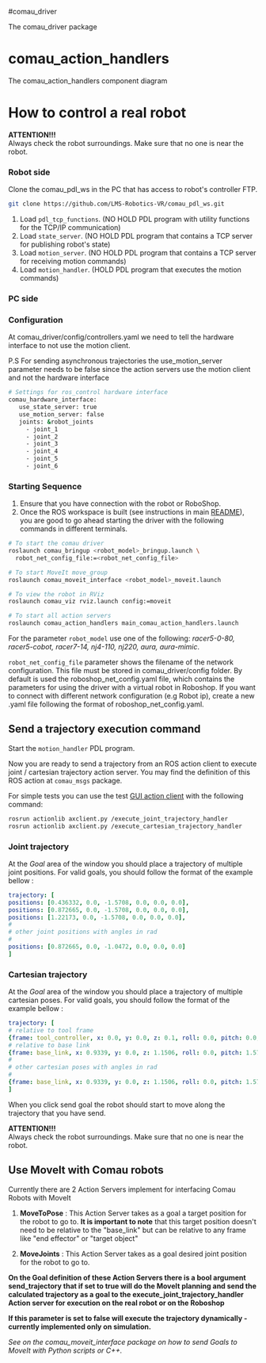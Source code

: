 #comau_driver 

The comau_driver package

# comau_action_handlers

The comau_action_handlers component diagram

<!--![](doc/comau_action_handlers_component_diagram.svg)-->

# How to control a real robot 

**ATTENTION!!!**\
Always check the robot surroundings. Make sure that no one is near the robot.

### Robot side

Clone the comau_pdl_ws in the PC that has access to robot's controller FTP.

```bash
git clone https://github.com/LMS-Robotics-VR/comau_pdl_ws.git
```

1. Load `pdl_tcp_functions`. (NO HOLD PDL program with utility functions for the TCP/IP communication)
2. Load `state_server`. (NO HOLD PDL program that contains a TCP server for publishing robot's state)
3. Load `motion_server`. (NO HOLD PDL program that contains a TCP server for receiving motion commands)
4. Load `motion_handler`. (HOLD PDL program that executes the motion commands)

### PC side

### Configuration

At comau_driver/config/controllers.yaml we need to tell the hardware interface to not use the motion client. 

P.S For sending asynchronous trajectories the use_motion_server parameter needs to be false since the action servers use the motion client and not the hardware interface 

```bash
# Settings for ros_control hardware interface
comau_hardware_interface:
   use_state_server: true
   use_motion_server: false
   joints: &robot_joints
     - joint_1
     - joint_2
     - joint_3
     - joint_4
     - joint_5
     - joint_6
```

### Starting Sequence

1. Ensure that you have connection with the robot or RoboShop.
2. Once the ROS workspace is built (see instructions in main [README](../README.md)), you are good to go ahead starting the driver with the following commands in different terminals.

```bash
# To start the comau driver
roslaunch comau_bringup <robot_model>_bringup.launch \
  robot_net_config_file:=<robot_net_config_file>

# To start MoveIt move_group
roslaunch comau_moveit_interface <robot_model>_moveit.launch

# To view the robot in RViz
roslaunch comau_viz rviz.launch config:=moveit

# To start all action servers
roslaunch comau_action_handlers main_comau_action_handlers.launch
```

For the parameter `robot_model` use one of the following: *racer5-0-80, racer5-cobot, racer7-14, nj4-110, nj220, aura, aura-mimic*.

`robot_net_config_file` parameter shows the filename of the network configuration. This file must be stored in comau_driver/config folder. By default is used the roboshop_net_config.yaml file, which contains the parameters for using the driver with a virtual robot in Roboshop. If you want to connect with different network configuration (e.g Robot ip), create a new .yaml file following the format of roboshop_net_config.yaml.

## Send a trajectory execution command

Start the `motion_handler` PDL program.

Now you are ready to send a trajectory from an ROS action client to execute joint / cartesian trajectory  action server. You may find the definition of this ROS action at `comau_msgs` package.

For simple tests you can use the test [GUI action client](https://github.com/ros/actionlib/tree/noetic-devel/actionlib_tools) with the following command:

```bash
rosrun actionlib axclient.py /execute_joint_trajectory_handler
rosrun actionlib axclient.py /execute_cartesian_trajectory_handler
```
### Joint trajectory

At the *Goal* area of the window you should place a trajectory of multiple joint positions. For valid goals, you should follow the format of the example bellow :

```yaml
trajectory: [
positions: [0.436332, 0.0, -1.5708, 0.0, 0.0, 0.0],
positions: [0.872665, 0.0, -1.5708, 0.0, 0.0, 0.0],
positions: [1.22173, 0.0, -1.5708, 0.0, 0.0, 0.0],
#
# other joint positions with angles in rad
#
positions: [0.872665, 0.0, -1.0472, 0.0, 0.0, 0.0]
]
```

### Cartesian trajectory

At the *Goal* area of the window you should place a trajectory of multiple cartesian poses. For valid goals, you should follow the format of the example bellow :

```yaml
trajectory: [
# relative to tool frame 
{frame: tool_controller, x: 0.0, y: 0.0, z: 0.1, roll: 0.0, pitch: 0.0, yaw: 0.0},
# relative to base link
{frame: base_link, x: 0.9339, y: 0.0, z: 1.1506, roll: 0.0, pitch: 1.5707, yaw: 0.0},
#
# other cartesian poses with angles in rad
#
{frame: base_link, x: 0.9339, y: 0.0, z: 1.1506, roll: 0.0, pitch: 1.5707, yaw: 0.0}
]
```

When you click send goal the robot should start to move along the trajectory that you have send.

**ATTENTION!!!**\
Always check the robot surroundings. Make sure that no one is near the robot.

## Use MoveIt with Comau robots
Currently there are 2 Action Servers implement for interfacing Comau Robots with MoveIt

1. **MoveToPose** : This Action Server takes as a goal a target position for the robot to go to. **It is important to note** that this target position doesn't need to be relative to the "base_link" but can be relative to any frame like "end effector" or "target object"

2. **MoveJoints** : This Action Server takes as a goal desired joint position for the robot to go to.

**On the Goal definition of these Action Servers there is a bool argument send_trajectory that if set to true will do the MoveIt planning and send the calculated trajectory as a goal to the execute_joint_trajectory_handler Action server for execution on the real robot or on the Roboshop**

**If this parameter is set to false will execute the trajectory dynamically - currently implemented only on simulation.**

*See on the comau_moveit_interface package on how to send Goals to MoveIt with Python scripts or C++.*




<!--![](comau_driver_component_diagram.svg)-->



